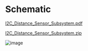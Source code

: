 # Schematic
[I2C_Distance_Sensor_Subsystem.pdf](https://github.com/user-attachments/files/19037474/I2C_Distance_Sensor_Subsystem.pdf) <br>

[I2C_Distance_Sensor_Subsystem.zip](https://github.com/user-attachments/files/19037528/I2C_Distance_Sensor_Subsystem.zip) <br>



![image](https://github.com/user-attachments/assets/22777fab-c236-4fbe-bd88-6ef4f0048344)

